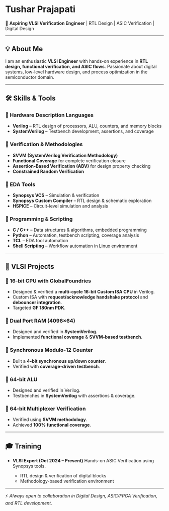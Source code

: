 # Tushar Prajapati

🚀 **Aspiring VLSI Verification Engineer** | RTL Design | ASIC Verification | Digital Design

---

## 💡 About Me

I am an enthusiastic **VLSI Engineer** with hands-on experience in **RTL design, functional verification, and ASIC flows**.
Passionate about digital systems, low-level hardware design, and process optimization in the semiconductor domain.

---

## 🛠️ Skills & Tools

### 🔹 Hardware Description Languages

* **Verilog** – RTL design of processors, ALU, counters, and memory blocks
* **SystemVerilog** – Testbench development, assertions, and coverage

### 🔹 Verification & Methodologies

* **SVVM (SystemVerilog Verification Methodology)**
* **Functional Coverage** for complete verification closure
* **Assertion-Based Verification (ABV)** for design property checking
* **Constrained Random Verification**

### 🔹 EDA Tools

* **Synopsys VCS** – Simulation & verification
* **Synopsys Custom Compiler** – RTL design & schematic exploration
* **HSPICE** – Circuit-level simulation and analysis

### 🔹 Programming & Scripting

* **C / C++** – Data structures & algorithms, embedded programming
* **Python** – Automation, testbench scripting, coverage analysis
* **TCL** – EDA tool automation
* **Shell Scripting** – Workflow automation in Linux environment

---

## 📂 VLSI Projects

### 🔹 16-bit CPU with GlobalFoundries

* Designed & verified a **multi-cycle 16-bit Custom ISA CPU** in Verilog.
* Custom ISA with **request/acknowledge handshake protocol** and **debouncer integration**.
* Targeted **GF 180nm PDK**.

### 🔹 Dual Port RAM (4096×64)

* Designed and verified in **SystemVerilog**.
* Implemented **functional coverage** & **SVVM-based testbench**.

### 🔹 Synchronous Modulo-12 Counter

* Built a **4-bit synchronous up/down counter**.
* Verified with **coverage-driven testbench**.

### 🔹 64-bit ALU

* Designed and verified in Verilog.
* Testbenches in **SystemVerilog** with assertions & coverage.

### 🔹 64-bit Multiplexer Verification

* Verified using **SVVM methodology**.
* Achieved **100% functional coverage**.

---

## 🎓 Training

* **VLSI Expert (Oct 2024 – Present)**
  Hands-on ASIC Verification using Synopsys tools.

  * RTL design & verification of digital blocks
  * Methodology-based verification environment

---

⚡ *Always open to collaboration in Digital Design, ASIC/FPGA Verification, and RTL development.*
